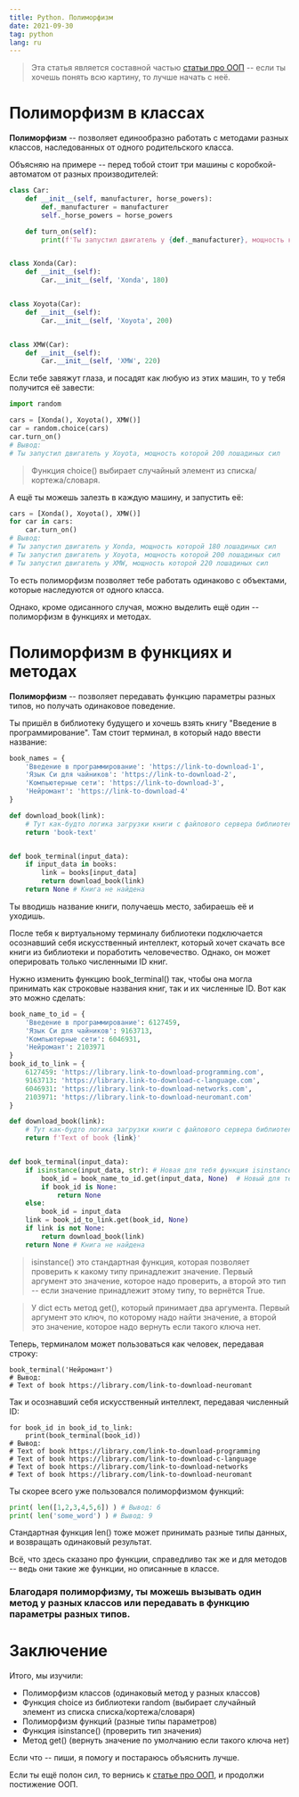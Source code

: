```yaml
---
title: Python. Полиморфизм
date: 2021-09-30
tag: python
lang: ru
---
```


> Эта статья является составной частью [статьи про ООП](/python-classes-oop-ru) -- если ты хочешь понять всю картину, то лучше начать с неё.

# Полиморфизм в классах

**Полиморфизм** -- позволяет единообразно работать с методами разных классов, наследованных от одного родительского класса.

Объясняю на примере -- перед тобой стоит три машины с коробкой-автоматом от разных производителей:

```python
class Car:
    def __init__(self, manufacturer, horse_powers):
        def._manufacturer = manufacturer
        self._horse_powers = horse_powers

    def turn_on(self):
        print(f'Ты запустил двигатель у {def._manufacturer}, мощность которой {self._horse_powers} лошадиных сил')


class Xonda(Car):
    def __init__(self):
        Car.__init__(self, 'Xonda', 180)


class Xoyota(Car):
    def __init__(self):
        Car.__init__(self, 'Xoyota', 200)


class XMW(Car):
    def __init__(self):
        Car.__init__(self, 'XMW', 220)
```

Если тебе завяжут глаза, и посадят как любую из этих машин, то у тебя получится её завести:

```python
import random

cars = [Xonda(), Xoyota(), XMW()]
car = random.choice(cars)
car.turn_on()
# Вывод:
# Ты запустил двигатель у Xoyota, мощность которой 200 лошадиных сил
```

> Функция choice() выбирает случайный элемент из списка/кортежа/словаря.

А ещё ты можешь залезть в каждую машину, и запустить её:

```python
cars = [Xonda(), Xoyota(), XMW()]
for car in cars:
    car.turn_on()
# Вывод:
# Ты запустил двигатель у Xonda, мощность которой 180 лошадиных сил
# Ты запустил двигатель у Xoyota, мощность которой 200 лошадиных сил
# Ты запустил двигатель у XMW, мощность которой 220 лошадиных сил
```

То есть полиморфизм позволяет тебе работать одинаково с объектами, которые наследуются от одного класса.

Однако, кроме одисанного случая, можно выделить ещё один -- полиморфизм в функциях и методах.

# Полиморфизм в функциях и методах

**Полиморфизм** -- позволяет передавать функцию параметры разных типов, но получать одинаковое поведение.

Ты пришёл в библиотеку будущего и хочешь взять книгу "Введение в программирование". Там стоит терминал, в который надо ввести название:

```python
book_names = {
    'Введение в программирование': 'https://link-to-download-1',
    'Язык Си для чайников': 'https://link-to-download-2',
    'Компьютерные сети': 'https://link-to-download-3',
    'Нейромант': 'https://link-to-download-4'
}

def download_book(link):
    # Тут как-будто логика загрузки книги с файлового сервера библиотеки
    return 'book-text'


def book_terminal(input_data):
    if input_data in books:
        link = books[input_data]
        return download_book(link)
    return None # Книга не найдена
```

Ты вводишь название книги, получаешь место, забираешь её и уходишь.

После тебя к виртуальному терминалу библиотеки подключается осознавший себя искусственный интеллект, который хочет скачать все книги из библиотеки и поработить человечество. Однако, он может оперировать только численными ID книг.

Нужно изменить функцию book_terminal() так, чтобы она могла принимать как строковые названия книг, так и их численные ID. Вот как это можно сделать:

```python
book_name_to_id = {
    'Введение в программирование': 6127459,
    'Язык Си для чайников': 9163713,
    'Компьютерные сети': 6046931,
    'Нейромант': 2103971
}
book_id_to_link = {
    6127459: 'https://library.link-to-download-programming.com',
    9163713: 'https://library.link-to-download-c-language.com',
    6046931: 'https://library.link-to-download-networks.com',
    2103971: 'https://library.link-to-download-neuromant.com'
}

def download_book(link):
    # Тут как-будто логика загрузки книги с файлового сервера библиотеки
    return f'Text of book {link}'


def book_terminal(input_data):
    if isinstance(input_data, str): # Новая для тебя функция isinstance(), описание ниже
        book_id = book_name_to_id.get(input_data, None)  # Новый для тебя метод get(), описание ниже
        if book_id is None:
            return None
    else:
        book_id = input_data
    link = book_id_to_link.get(book_id, None)
    if link is not None:
        return download_book(link)
    return None # Книга не найдена
```

> isinstance() это стандартная функция, которая позволяет проверить к какому типу принадлежит значение. Первый аргумент это значение, которое надо проверить, а второй это тип -- если значение принадлежит этому типу, то вернётся True.

> У dict есть метод get(), который принимает два аргумента. Первый аргумент это ключ, по которому надо найти значение, а второй это значение, которое надо вернуть если такого ключа нет.

Теперь, терминалом может пользоваться как человек, передавая строку:

```pyhon
book_terminal('Нейромант')
# Вывод:
# Text of book https://library.com/link-to-download-neuromant
```

Так и осознавший себя искусственный интеллект, передавая численный ID:

```pyhon
for book_id in book_id_to_link:
    print(book_terminal(book_id))
# Вывод:
# Text of book https://library.com/link-to-download-programming
# Text of book https://library.com/link-to-download-c-language
# Text of book https://library.com/link-to-download-networks
# Text of book https://library.com/link-to-download-neuromant
```

Ты скорее всего уже пользовался полиморфизмом функций:

```python
print( len([1,2,3,4,5,6]) ) # Вывод: 6
print( len('some_word') ) # Вывод: 9
```

Стандартная функция len() тоже может принимать разные типы данных, и возвращать одинаковый результат.

Всё, что здесь сказано про функции, справедливо так же и для методов -- ведь они такие же функции, но описанные в классе.

### Благодаря полиморфизму, ты можешь вызывать один метод у разных классов или передавать в функцию параметры разных типов.

# [](#header-1)Заключение

Итого, мы изучили:

* Полиморфизм классов (одинаковый метод у разных классов)
* Функция choice из библиотеки random (выбирает случайный элемент из списка списка/кортежа/словаря)
* Полиморфизм функций (разные типы параметров)
* Функция isinstance() (проверить тип значения)
* Метод get() (вернуть значение по умолчанию если такого ключа нет)

Если что -- пиши, я помогу и постараюсь объяснить лучше.

Если ты ещё полон сил, то вернись к [статье про ООП](/python-classes-oop-ru), и продолжи постижение ООП.
